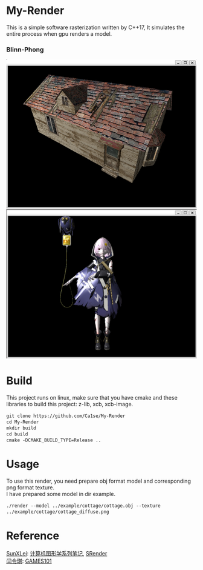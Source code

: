 # My-Render
This is a simple software rasterization written by C++17, It simulates the entire process when gpu renders a model.

### Blinn-Phong
![picture1](https://github.com/Ca1se/My-Render/blob/master/picture/picture1.png)  
![picture2](https://github.com/Ca1se/My-Render/blob/master/picture/picture2.png)
# Build
This project runs on linux, make sure that you have cmake and these libraries to build this project: z-lib, xcb, xcb-image.
```
git clone https://github.com/Ca1se/My-Render
cd My-Render
mkdir build
cd build
cmake -DCMAKE_BUILD_TYPE=Release ..
```
# Usage
To use this render, you need prepare obj format model and corresponding png format texture.  
I have prepared some model in dir example.
```
./render --model ../example/cottage/cottage.obj --texture ../example/cottage/cottage_diffuse.png
```

# Reference
[SunXLei](https://github.com/SunXLei):  [计算机图形学系列笔记](https://www.zhihu.com/column/c_1249465121615204352), [SRender](https://github.com/SunXLei/SRender)  
[闫令琪](https://sites.cs.ucsb.edu/~lingqi/index.html): [GAMES101](https://sites.cs.ucsb.edu/~lingqi/teaching/games101.html)
